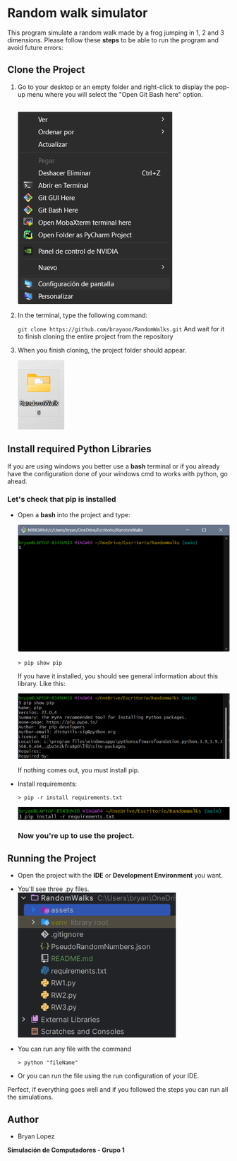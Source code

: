 # Random walk simulator

This program simulate a random walk made by a frog jumping in 1, 2 and 3 dimensions.
Please follow these **steps** to be able to run the program and avoid future errors:

## Clone the Project

1. Go to your desktop or an empty folder and right-click to display the pop-up 
   menu where you will select the "Open Git Bash here" option. 
    </br>
    </br>

    ![Pop-up](assets/gitBash.png)


2. In the terminal, type the following command:

    `git clone https://github.com/brayooo/RandomWalks.git`
    And wait for it to finish cloning the entire project from the repository


3. When you finish cloning, the project folder should appear.

    ![Folder1](assets/folder.png)

## Install required Python Libraries

If you are using windows you better use a **bash** terminal or if
you already have the configuration done of your windows cmd to works
with python, go ahead.

### Let's check that pip is installed
- Open a **bash** into the project and type:

    ![cmd1](assets/bash2.png)

      > pip show pip
    
    If you have it installed, you should see general information about this library. Like this:
    
    ![cmd2](assets/bash3.png)

    If nothing comes out, you must install pip.

    
- Install requirements:

      > pip -r install requirements.txt
    
    ![cmd2](assets/bash4.png)
    
    ### Now you're up to use the project.

## Running the Project

- Open the project with the **IDE** or **Development Environment** you want.


- You'll see three .py files.
    ![folders](assets/folders.png)


- You can run any file with the command
      
      > python "fileName"


- Or you can run the file using the run configuration of your IDE.

Perfect, if everything goes well and if you followed the steps you can run all 
the simulations.

## Author

- Bryan Lopez

**Simulación de Computadores - Grupo 1**